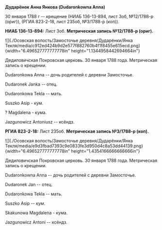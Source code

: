 **Дударёнок Анна Янкова (Dudaronkowna Anna)**

30 января 1788 г -- крещение (НИАБ 136-13-894, лист 3об, №12/1788-р
(ориг)), (РГИА 823-2-18, лист 235об, №3/1788-р (коп)).

**НИАБ 136-13-894:** Лист 3об. **Метрическая запись №12/1788-р (ориг).**

![](./Осовская волость/Замосточье деревня/Дударёнки/Янка Текля/media/c912ed424b9d2e577f882760b4f1f8455e615ecd.png){width="6.496527777777778in"
height="1.1344958442694664in"}

Дедиловичская Покровская церковь. 30 января 1788 года. Метрическая
запись о крещении.

Dudaronkowa Anna -- дочь родителей с деревни Замосточье.

Dudaronek Janka -- отец.

Dudaronkowa Tekla -- мать.

Suszko Asip - кум.

? Magdalena - кума.

Jazgunowicz Antoniusz -- ксёндз.

**РГИА 823-2-18:** Лист 235об. **Метрическая запись №3/1788-р (коп).**

![](./Осовская волость/Замосточье деревня/Дударёнки/Янка Текля/media/e9d3fbad7393c9e0833fe3d950d4c8a53dd44139.png){width="6.496527777777778in"
height="1.4354166666666666in"}

Дедиловичская Покровская церковь. 30 января 1788 года. Метрическая
запись о крещении.

Dudaronkowna Anna -- дочь родителей с деревни Замосточье.

Dudaronek Jan -- отец.

Dudaronkowa Tekla -- мать.

Suszko Asip -- кум.

Skakunowa Magdalena - кума.

Jazgunowicz Antoni -- ксёндз.
